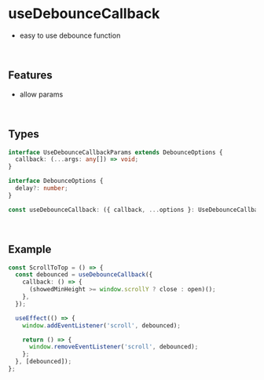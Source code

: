 # useDebounceCallback

- easy to use debounce function

<br/>

## Features

- allow params

<br/>

## Types

```typescript
interface UseDebounceCallbackParams extends DebounceOptions {
  callback: (...args: any[]) => void;
}

interface DebounceOptions {
  delay?: number;
}

const useDebounceCallback: ({ callback, ...options }: UseDebounceCallbackParams) => (...args: any[]) => void;
```

<br/>

## Example

```typescript
const ScrollToTop = () => {
  const debounced = useDebounceCallback({
    callback: () => {
      (showedMinHeight >= window.scrollY ? close : open)();
    },
  });

  useEffect(() => {
    window.addEventListener('scroll', debounced);

    return () => {
      window.removeEventListener('scroll', debounced);
    };
  }, [debounced]);
};
```
